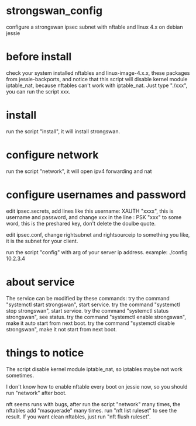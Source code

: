 # strongswan_config
configure a strongswan ipsec subnet with nftable and linux 4.x on debian jessie

# before install
check your system installed nftables and linux-image-4.x.x, these packages from jessie-backports,
and notice that this script will disable kernel module iptable_nat, because nftables can't work with iptable_nat.
Just type "./xxx", you can run the script xxx.

# install

run the script "install", it will install strongswan.

# configure network

run the script "network", it will open ipv4 forwarding and nat

# configure usernames and password

edit ipsec.secrets, add lines like this  username: XAUTH "xxxx", this is username and password, and
change xxx in the line : PSK "xxx" to some word, this is the preshared key, don't delete the doulbe quote.

edit ipsec.conf, change rightsubnet and rightsourceip to something you like, it is the subnet for your client.

run the script "config" with arg of your server ip address.
example: ./config 10.2.3.4

# about service
The service can be modified by these commands:
try the command "systemctl start strongswan", start service.
try the command "systemctl stop strongswan", start service.
try the command "systemctl status strongswan", see status.
try the command "systemctl enable strongswan", make it auto start from next boot.
try the command "systemctl disable strongswan", make it not start from next boot.


# things to notice
The script disable kernel module iptable_nat, so iptables maybe not work sometimes.

I don't know how to enable nftable every boot on jessie now, so you should run "network" after boot.

nft seems runs with bugs, after run the script "network" many times, the nftables add "masquerade"
many times. run "nft list ruleset" to see the result. If you want clean nftables, just run
"nft flush ruleset".
